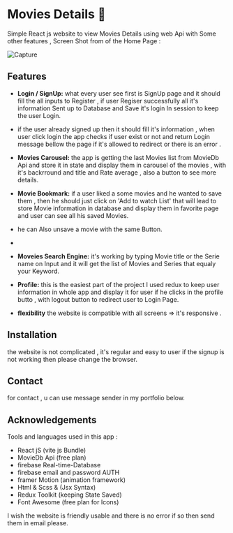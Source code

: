 # Movies Details :movie_camera:

Simple React js website to view Movies Details using web Api with Some other features , Screen Shot from of the Home Page : 

![Capture](https://user-images.githubusercontent.com/130691762/236085656-db2b674b-9efe-418d-a12d-74bdb0971c6a.PNG)


## Features

- **Login / SignUp:**  what every user see first is SignUp page and it should fill the all inputs to Register  , if user Regiser successfully all it's information Sent up to Database and Save it's login In session to keep the user Login.
- if the user already signed up then it should fill it's information , when user click login the app checks if user exist or not and return Login message bellow the page if it's allowed to redirect or there is an error .



- **Movies Carousel:** the app is getting the last Movies list from MovieDb Api and store it in state and display them in carousel of the movies , with it's backrround and title and Rate average , also a button to see more details.

- **Movie Bookmark:** if a user liked a some movies and he wanted to save them  , then he should just click on 'Add to watch List' that will lead to store Movie information in database and display them in favorite page and user can see all his saved Movies.
- he can Also unsave a movie with the same Button.
- 
- **Moveies Search Engine:** it's working by typing Movie title or the Serie name on Input and it will get the list of Movies and Series that equaly your Keyword.

- **Profile:** this is the easiest part of the project I used redux to keep user information in whole app and display it for user if he clicks in the profile butto , with logout button to redirect user to Login Page.

- **flexibility** the website is compatible with all screens => it's responsive .

## Installation

the website is not complicated , it's regular and easy to user if the signup is not working then please change the browser.

## Contact

for contact , u can use message sender in my portfolio below.

## Acknowledgements

Tools and languages used in this app : 

- React jS (vite js Bundle)
- MovieDb Api (free plan)
- firebase Real-time-Database
- firebase email and password AUTH
- framer Motion (animation framework)
- Html & Scss & (Jsx Syntax)
- Redux Toolkit (keeping State Saved)
- Font Awesome (free plan for Icons)

I wish the website is friendly usable and there is no error if so then send them in email please.
